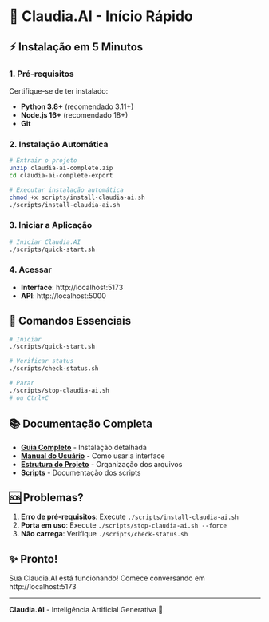 # 🚀 Claudia.AI - Início Rápido

## ⚡ Instalação em 5 Minutos

### 1. Pré-requisitos
Certifique-se de ter instalado:
- **Python 3.8+** (recomendado 3.11+)
- **Node.js 16+** (recomendado 18+)
- **Git**

### 2. Instalação Automática
```bash
# Extrair o projeto
unzip claudia-ai-complete.zip
cd claudia-ai-complete-export

# Executar instalação automática
chmod +x scripts/install-claudia-ai.sh
./scripts/install-claudia-ai.sh
```

### 3. Iniciar a Aplicação
```bash
# Iniciar Claudia.AI
./scripts/quick-start.sh
```

### 4. Acessar
- **Interface**: http://localhost:5173
- **API**: http://localhost:5000

## 🎯 Comandos Essenciais

```bash
# Iniciar
./scripts/quick-start.sh

# Verificar status
./scripts/check-status.sh

# Parar
./scripts/stop-claudia-ai.sh
# ou Ctrl+C
```

## 📚 Documentação Completa

- **[Guia Completo](docs/GUIA_COMPLETO_INSTALACAO_CLAUDIA_AI.md)** - Instalação detalhada
- **[Manual do Usuário](docs/USER_GUIDE.md)** - Como usar a interface
- **[Estrutura do Projeto](ESTRUTURA_PROJETO.md)** - Organização dos arquivos
- **[Scripts](scripts/README.md)** - Documentação dos scripts

## 🆘 Problemas?

1. **Erro de pré-requisitos**: Execute `./scripts/install-claudia-ai.sh`
2. **Porta em uso**: Execute `./scripts/stop-claudia-ai.sh --force`
3. **Não carrega**: Verifique `./scripts/check-status.sh`

## ✨ Pronto!

Sua Claudia.AI está funcionando! Comece conversando em http://localhost:5173

---

**Claudia.AI** - Inteligência Artificial Generativa 🤖

